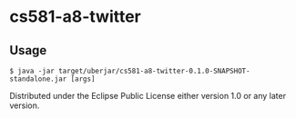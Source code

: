 # cs581-a8-twitter

## Usage

    $ java -jar target/uberjar/cs581-a8-twitter-0.1.0-SNAPSHOT-standalone.jar [args]


Distributed under the Eclipse Public License either version 1.0 or any later version.
